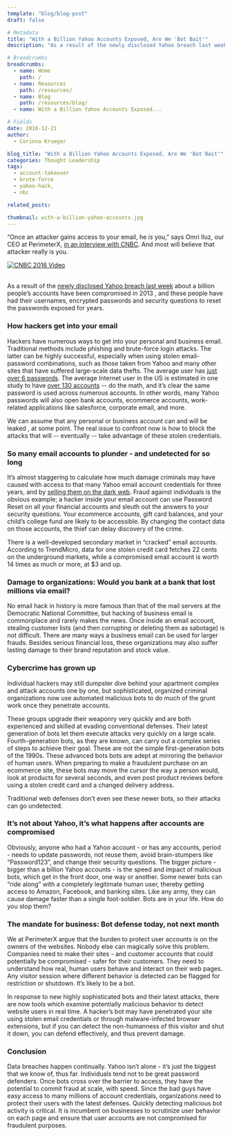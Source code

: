 ```yaml
---
template: "blog/blog-post"
draft: false

# Metadata
title: "With a Billion Yahoo Accounts Exposed, Are We 'Bot Bait'"
description: "As a result of the newly disclosed Yahoo breach last week about a billion people’s accounts have been compromised in 2013 , and these people have had their usernames, encrypted passwords and security questions to reset the passwords exposed for years"

# Breadcrumbs
breadcrumbs:
  - name: Home
    path: /
  - name: Resources
    path: /resources/
  - name: Blog
    path: /resources/blog/
  - name: With a Billion Yahoo Accounts Exposed...

# Fields
date: 2016-12-21
author:
  - Corinna Krueger

blog_title: "With a Billion Yahoo Accounts Exposed, Are We 'Bot Bait'"
categories: Thought Leadership
tags:
  - account-takeover
  - brute-force
  - yahoo-hack,
  - nbc

related_posts:

thumbnail: with-a-billion-yahoo-accounts.jpg
---
```


“Once an attacker gains access to your email, he _is_ you,” says Omri Iluz, our CEO at PerimeterX, [in an interview with CNBC](http://www.cnbc.com/2016/12/16/why-a-criminal-might-want-to-hack-into-your-email.html). And most will believe that attacker really is you.

<div class="video-wrapper">
    <a class="resource-link modal-video" href="https://www.youtube.com/watch?v=nUlYg6sztJA&t=7m12s" data-video-id="nUlYg6sztJA" data-start-time="432">
        <img src="/assets/images/video-thumbnails/cnbc-omri-vid-thumb.png"  alt="CNBC 2016 Video" />
    </a>
</div>
<br>

As a result of the [newly disclosed Yahoo breach last week](http://www.nytimes.com/2016/12/14/technology/yahoo-hack.html?_r=0) about a billion people’s accounts have been compromised in 2013 , and these people have had their usernames, encrypted passwords and security questions to reset the passwords exposed for years.

### How hackers get into your email

Hackers have numerous ways to get into your personal and business email.
Traditional methods include phishing and brute-force login attacks. The latter can be highly successful, especially when using stolen email-password combinations, such as those taken from Yahoo and many other sites that have suffered large-scale data thefts. The average user has [just over 6 passwords](https://www.microsoft.com/en-us/research/publication/a-large-scale-study-of-web-password-habits/). The average Internet user in the US is estimated in one study to have [over 130 accounts](https://blog.dashlane.com/infographic-online-overload-its-worse-than-you-thought/) -- do the math, and it’s clear the same password is used across numerous accounts. In other words, many Yahoo passwords will also open bank accounts, ecommerce accounts, work-related applications like salesforce, corporate email, and more.

We can assume that any personal or business account can and will be leaked , at some point. The real issue to confront now is how to block the attacks that will -- eventually -- take advantage of these stolen credentials.

### So many email accounts to plunder - and undetected for so long

It’s almost staggering to calculate how much damage criminals may have caused with access to that many Yahoo email account credentials for three years, and by [selling them on the dark web](http://money.cnn.com/2016/12/16/technology/yahoo-for-sale-data-dark-web/). Fraud against individuals is the obvious example; a hacker inside your email account can use Password Reset on all your financial accounts and sleuth out the answers to your security questions. Your ecommerce accounts, gift card balances, and your child’s college fund are likely to be accessible. By changing the contact data on those accounts, the thief can delay discovery of the crime.

There is a well-developed secondary market in “cracked” email accounts. According to TrendMicro, data for one stolen credit card fetches 22 cents on the underground markets, while a compromised email account is worth 14 times as much or more, at \$3 and up.

### Damage to organizations: Would you bank at a bank that lost millions via email?

No email hack in history is more famous than that of the mail servers at the Democratic National Committee, but hacking of business email is commonplace and rarely makes the news. Once inside an email account, stealing customer lists (and then corrupting or deleting them as sabotage) is not difficult. There are many ways a business email can be used for larger frauds. Besides serious financial loss, these organizations may also suffer lasting damage to their brand reputation and stock value.

### Cybercrime has grown up

Individual hackers may still dumpster dive behind your apartment complex and attack accounts one by one, but sophisticated, organized criminal organizations now use automated malicious bots to do much of the grunt work once they penetrate accounts.

These groups upgrade their weaponry very quickly and are both experienced and skilled at evading conventional defenses. Their latest generation of bots let them execute attacks very quickly on a large scale. Fourth-generation bots, as they are known, can carry out a complex series of steps to achieve their goal. These are not the simple first-generation bots of the 1990s. These advanced bots bots are adept at mirroring the behavior of human users. When preparing to make a fraudulent purchase on an ecommerce site, these bots may move the cursor the way a person would, look at products for several seconds, and even post product reviews before using a stolen credit card and a changed delivery address.

Traditional web defenses don’t even see these newer bots, so their attacks can go undetected.

### It’s not about Yahoo, it’s what happens after accounts are compromised

Obviously, anyone who had a Yahoo account - or has any accounts, period - needs to update passwords, not reuse them, avoid brain-stumpers like “Password123”, and change their security questions. The bigger picture - bigger than a billion Yahoo accounts - is the speed and impact of malicious bots, which get in the front door, one way or another. Some newer bots can “ride along” with a completely legitimate human user, thereby getting access to Amazon, Facebook, and banking sites. Like any army, they can cause damage faster than a single foot-soldier. Bots are in your life. How do you stop them?

### The mandate for business: Bot defense today, not next month

We at PerimeterX argue that the burden to protect user accounts is on the owners of the websites. Nobody else can magically solve this problem. Companies need to make their sites - and customer accounts that could potentially be compromised - safer for their customers. They need to understand how real, human users behave and interact on their web pages. Any visitor session where different behavior is detected can be flagged for restriction or shutdown. It’s likely to be a bot.

In response to new highly sophisticated bots and their latest attacks, there are now tools which examine potentially malicious behavior to detect website users in real time. A hacker’s bot may have penetrated your site using stolen email credentials or through malware-infected browser extensions, but if you can detect the non-humanness of this visitor and shut it down, you can defend effectively, and thus prevent damage.

### Conclusion

Data breaches happen continually. Yahoo isn’t alone - it’s just the biggest that we know of, thus far. Individuals tend not to be great password defenders. Once bots cross over the barrier to access, they have the potential to commit fraud at scale, with speed. Since the bad guys have easy access to many millions of account credentials, organizations need to protect their users with the latest defenses. Quickly detecting malicious bot activity is critical. It is incumbent on businesses to scrutinize user behavior on each page and ensure that user accounts are not compromised for fraudulent purposes.
